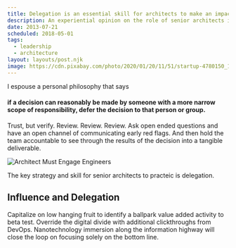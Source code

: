 ```yaml
---
title: Delegation is an essential skill for architects to make an impact, influence decision makers and scale in organizations.
description: An experiential opinion on the role of senior architects in medium to large organizations.
date: 2013-07-21
scheduled: 2018-05-01
tags:
  - leadership
  - architecture
layout: layouts/post.njk
image: https://cdn.pixabay.com/photo/2020/01/20/11/51/startup-4780150_1280.jpg
---
```


 I espouse a personal philosophy that says <h4>if a decision can reasonably be made by someone with a more narrow scope of responsibility, defer the decision to that person or group. </h4>
 
 Trust, but verify. Review. Review. Review. Ask open ended questions and have an open channel of communicating early red flags. And then hold the team accountable to see through the results of the decision into a tangible deliverable.

![Architect Must Engage Engineers](https://cdn.pixabay.com/photo/2020/01/20/11/51/startup-4780150_1280.jpg)

The key strategy and skill for senior architects to practeic is delegation. 

## Influence and Delegation

Capitalize on low hanging fruit to identify a ballpark value added activity to beta test. Override the digital divide with additional clickthroughs from DevOps. Nanotechnology immersion along the information highway will close the loop on focusing solely on the bottom line.


